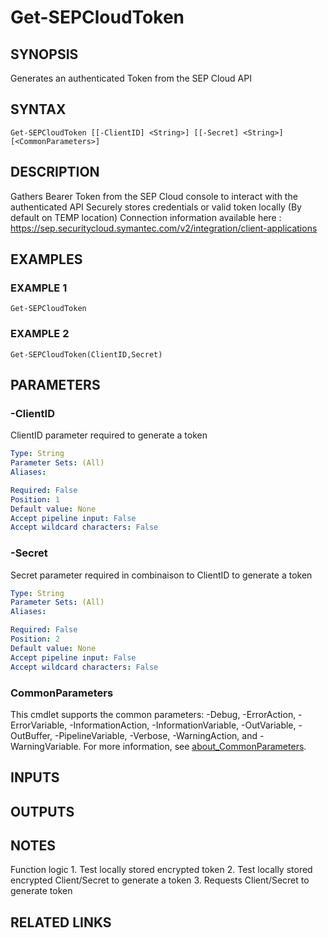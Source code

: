 ﻿---
external help file: PSSymantecCloud-help.xml
Module Name: PSSymantecCloud
online version:
schema: 2.0.0
---

# Get-SEPCloudToken

## SYNOPSIS
Generates an authenticated Token from the SEP Cloud API

## SYNTAX

```
Get-SEPCloudToken [[-ClientID] <String>] [[-Secret] <String>] [<CommonParameters>]
```

## DESCRIPTION
Gathers Bearer Token from the SEP Cloud console to interact with the authenticated API
Securely stores credentials or valid token locally (By default on TEMP location)
Connection information available here : https://sep.securitycloud.symantec.com/v2/integration/client-applications

## EXAMPLES

### EXAMPLE 1
```
Get-SEPCloudToken
```

### EXAMPLE 2
```
Get-SEPCloudToken(ClientID,Secret)
```

## PARAMETERS

### -ClientID
ClientID parameter required to generate a token

```yaml
Type: String
Parameter Sets: (All)
Aliases:

Required: False
Position: 1
Default value: None
Accept pipeline input: False
Accept wildcard characters: False
```

### -Secret
Secret parameter required in combinaison to ClientID to generate a token

```yaml
Type: String
Parameter Sets: (All)
Aliases:

Required: False
Position: 2
Default value: None
Accept pipeline input: False
Accept wildcard characters: False
```

### CommonParameters
This cmdlet supports the common parameters: -Debug, -ErrorAction, -ErrorVariable, -InformationAction, -InformationVariable, -OutVariable, -OutBuffer, -PipelineVariable, -Verbose, -WarningAction, and -WarningVariable. For more information, see [about_CommonParameters](http://go.microsoft.com/fwlink/?LinkID=113216).

## INPUTS

## OUTPUTS

## NOTES
Function logic
1.
Test locally stored encrypted token
2.
Test locally stored encrypted Client/Secret to generate a token
3.
Requests Client/Secret to generate token

## RELATED LINKS

